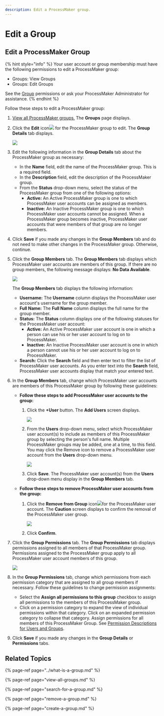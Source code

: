```yaml
---
description: Edit a ProcessMaker group.
---
```


# Edit a Group

## Edit a ProcessMaker Group

{% hint style="info" %}
Your user account or group membership must have the following permissions to edit a ProcessMaker group:

* Groups: View Groups
* Groups: Edit Groups

See the [Group](../../permission-descriptions-for-users-and-groups.md#groups) permissions or ask your ProcessMaker Administrator for assistance.
{% endhint %}

Follow these steps to edit a ProcessMaker group:

1. [View all ProcessMaker groups.](view-all-groups.md) The **Groups** page displays.
2. Click the **Edit** icon![](../../../.gitbook/assets/edit-icon.png) for the ProcessMaker group to edit. The **Group Details** tab displays.  

   ![](../../../.gitbook/assets/group-details-tab-edit-groups-admin.png)

3. Edit the following information in the **Group Details** tab about the ProcessMaker group as necessary:
   * In the **Name** field, edit the name of the ProcessMaker group. This is a required field.
   * In the **Description** field, edit the description of the ProcessMaker group.
   * From the **Status** drop-down menu, select the status of the ProcessMaker group from one of the following options:
     * **Active:** An Active ProcessMaker group is one to which ProcessMaker user accounts can be assigned as members.
     * **Inactive:** An Inactive ProcessMaker group is one to which ProcessMaker user accounts cannot be assigned. When a ProcessMaker group becomes inactive, ProcessMaker user accounts that were members of that group are no longer members.
4. Click **Save** if you made any changes in the **Group Members** tab and do not need to make other changes in the ProcessMaker group. Otherwise, continue.
5. Click the **Group Members** tab. The **Group Members** tab displays which ProcessMaker user accounts are members of this group. If there are no group members, the following message displays: **No Data Available**.  

   ![](../../../.gitbook/assets/group-members-tab-edit-groups-admin.png)

   The **Group Members** tab displays the following information:

   * **Username:** The **Username** column displays the ProcessMaker user account's username for the group member.
   * **Full Name:** The **Full Name** column displays the full name for the group member.
   * **Status:** The **Status** column displays one of the following statuses for the ProcessMaker user account:
     * **Active:** An Active ProcessMaker user account is one in which a person can use his or her user account to log on to ProcessMaker.
     * **Inactive:** An Inactive ProcessMaker user account is one in which a person cannot use his or her user account to log on to ProcessMaker.
   * **Search:** Click the **Search** field and then enter text to filter the list of ProcessMaker user accounts. As you enter text into the **Search** field, ProcessMaker user accounts display that match your entered text.

6. In the **Group Members** tab, change which ProcessMaker user accounts are members of this ProcessMaker group by following these guidelines:
   * **Follow these steps to add ProcessMaker user accounts to the group:** 
     1. Click the **+User** button. The **Add Users** screen displays.  

        ![](../../../.gitbook/assets/add-users-screen-edit-groups-admin.png)

     2. From the **Users** drop-down menu, select which ProcessMaker user account\(s\) to include as members of this ProcessMaker group by selecting the person's full name. Multiple ProcessMaker groups may be added, one at a time, to this field. You may click the Remove icon to remove a ProcessMaker user account from the **Users** drop-down menu.  

        ![](../../../.gitbook/assets/add-users-screen-remove-user-edit-group-admin.png)

     3. Click **Save**. The ProcessMaker user account\(s\) from the **Users** drop-down menu display in the **Group Members** tab.
   * **Follow these steps to remove ProcessMaker user accounts from the group:** 
     1. Click the **Remove from Group** icon![](../../../.gitbook/assets/remove-icon-admin.png)for the ProcessMaker user account. The **Caution** screen displays to confirm the removal of the ProcessMaker user group.  

        ![](../../../.gitbook/assets/caution-remove-user-edit-group-admin.png)

     2. Click **Confirm**.
7. Click the **Group Permissions** tab. The **Group Permissions** tab displays permissions assigned to all members of that ProcessMaker group. Permissions assigned to the ProcessMaker group apply to all ProcessMaker user account members of this group.  

   ![](../../../.gitbook/assets/group-permissions-tab-admin.png)

8. In the **Group Permissions** tab, change which permissions from each permission category that are assigned to all group members if necessary. Follow these guidelines to change permission assignments:
   * Select the **Assign all permissions to this group** checkbox to assign all permissions to the members of this ProcessMaker group.
   * Click on a permission category to expand the view of individual permissions within that category. Click on an expanded permission category to collapse that category. Assign permissions for all members of this ProcessMaker Group. See [Permission Descriptions for Users and Groups](../../permission-descriptions-for-users-and-groups.md).
9. Click **Save** if you made any changes in the **Group Details** or **Permissions** tabs.

## Related Topics

{% page-ref page="../what-is-a-group.md" %}

{% page-ref page="view-all-groups.md" %}

{% page-ref page="search-for-a-group.md" %}

{% page-ref page="remove-a-group.md" %}

{% page-ref page="create-a-group.md" %}

